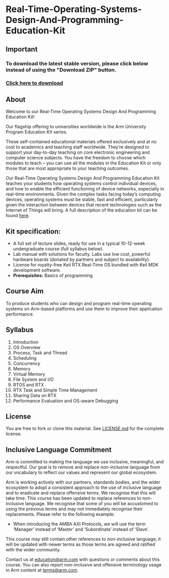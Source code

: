 # Real-Time-Operating-Systems-Design-And-Programming-Education-Kit

## Important
### To download the latest stable version, please click below instead of using the "Download ZIP" button.
### [Click here to download](https://github.com/arm-university/Real-Time-Operating-Systems-Design-And-Programming-Education-Kit/releases/download/v2.0.0/RTOS-Education-Kit.zip)

## About
Welcome to our Real-Time Operating Systems Design And Programming Education Kit!

Our flagship offering to universities worldwide is the Arm University Program Education Kit series.

These self-contained educational materials offered exclusively and at no cost to academics and teaching staff worldwide. They’re designed to support your day-to-day teaching on core electronic engineering and computer science subjects. You have the freedom to choose which modules to teach – you can use all the modules in the Education Kit or only those that are most appropriate to your teaching outcomes.

Our Real-Time Operating Systems Design And Programming Education Kit teaches your students how operating systems control individual devices, and how to enable the efficient functioning of device networks, especially in real-time environments. Given the complex tasks facing today’s computing devices, operating systems must be stable, fast and efficient, particularly given the interaction between devices that recent technologies such as the Internet of Things will bring. A full description of the education kit can be found [here](https://www.arm.com/resources/education/education-kits/real-time-operating-systems).


 ## Kit specification:

* A full set of lecture slides, ready for use in a typical 10-12-week undergraduate course (full syllabus below).
* Lab manual with solutions for faculty. Labs use low cost, powerful hardware boards (donated by partners and subject to availability).
* License for royalty-free Keil RTX Real-Time OS bundled with Keil MDK development software.
* **Prerequisites:** Basics of programming

## Course Aim
To produce students who can design and program real-time operating systems on Arm-based platforms and use them to improve their application performance.

## Syllabus
1.	Introduction
2.	OS Overview
3.	Process, Task and Thread
4.	Scheduling
5.	Concurrency
6.	Memory
7.	Virtual Memory
8.	File System and I/O
9.	RTOS and RTX
10.	RTX Task and Simple Time Management
11.	Sharing Data on RTX
12.	Performance Evaluation and OS-aware Debugging


## License
You are free to fork or clone this material. See [LICENSE.md](https://github.com/arm-university/Real-Time-Operating-Systems-Design-And-Programming-Education-Kit/blob/main/License/LICENSE.md) for the complete license.

## Inclusive Language Commitment
Arm is committed to making the language we use inclusive, meaningful, and respectful. Our goal is to remove and replace non-inclusive language from our vocabulary to reflect our values and represent our global ecosystem.
 
Arm is working actively with our partners, standards bodies, and the wider ecosystem to adopt a consistent approach to the use of inclusive language and to eradicate and replace offensive terms. We recognise that this will take time. This course has been updated to replace references to non-inclusive language. We recognise that some of you will be accustomed to using the previous terms and may not immediately recognise their replacements. Please refer to the following example:

* When introducing the AMBA AXI Protocols, we will use the term ‘Manager’ instead of ‘Master’ and ‘Subordinate’ instead of ‘Slave’. 

This course may still contain other references to non-inclusive language; it will be updated with newer terms as those terms are agreed and ratified with the wider community.
 
Contact us at education@arm.com with questions or comments about this course. You can also report non-inclusive and offensive terminology usage in Arm content at terms@arm.com.
